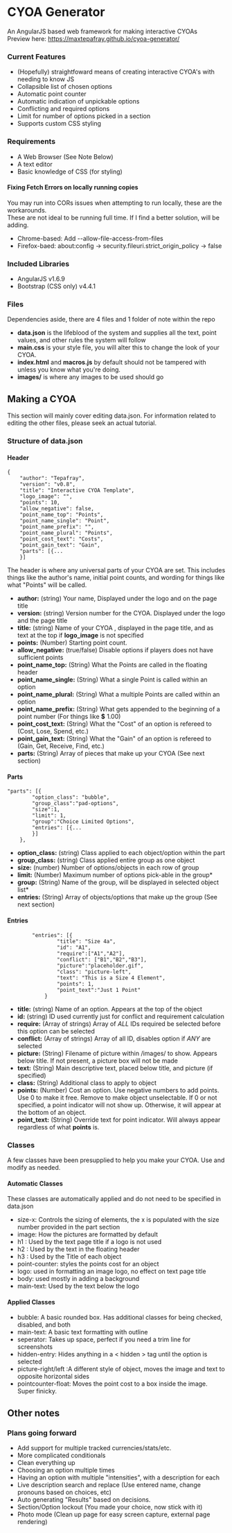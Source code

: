 # CYOA Generator
An AngularJS based web framework for making interactive CYOAs  
Preview here: https://maxtepafray.github.io/cyoa-generator/

### Current Features
* (Hopefully) straightfoward means of creating interactive CYOA's with needing to know JS
* Collapsible list of chosen options
* Automatic point counter
* Automatic indication of unpickable options
* Conflicting and required options
* Limit for number of options picked in a section
* Supports custom CSS styling

### Requirements
+ A Web Browser (See Note Below)
+ A text editor
+ Basic knowledge of CSS (for styling)

#### Fixing Fetch Errors on locally running copies
You may run into CORs issues when attempting to run locally, these are the workarounds.  
These are not ideal to be running full time. If I find a better solution, will be adding.

- Chrome-based: Add --allow-file-access-from-files
- Firefox-baed: about:config -> security.fileuri.strict_origin_policy -> false

### Included Libraries
* AngularJS v1.6.9
* Bootstrap (CSS only) v4.4.1

###  Files
Dependencies aside, there are 4 files and 1 folder of note within the repo  
- **data.json** is the lifeblood of the system and supplies all the text, point values, and other rules the system will follow  
- **main.css** is your style file, you will alter this to change the look of your CYOA.  
- **index.html** and **macros.js** by default should not be tampered with unless you know what you're doing.
- **images/** is where any images to be used should go

## Making a CYOA
This section will mainly cover editing data.json. For information related to editing the other files, please seek an actual tutorial. 

### Structure of data.json

#### Header
    {
    	"author": "Tepafray",
    	"version": "v0.8",
    	"title": "Interactive CYOA Template",
    	"logo_image": "",
    	"points": 10,
    	"allow_negative": false,
    	"point_name_top": "Points",
    	"point_name_single": "Point",
    	"point_name_prefix": "",
    	"point_name_plural": "Points",
    	"point_cost_text": "Costs",
    	"point_gain_text": "Gain",
    	"parts": [{...
    	}]
The header is where any universal parts of your CYOA are set. This includes things like the author's name, initial point counts, and wording for things like what "Points" will be called.

 - **author:**  (string) Your name, Displayed under the logo and on the page title
 - **version:**  (string) Version number for the CYOA. Displayed under the logo and the page title
 - **title:**  (string) Name of your CYOA , displayed in the page title, and as text at the top if **logo_image** is not specified 
 - **points:**  (Number) Starting point count.
 - **allow_negative:**  (true/false) Disable options if players does not have sufficient points
 - **point_name_top:** (String) What the Points are called in the floating header
 - **point_name_single:** (String) What a single Point is called within an option
 - **point_name_plural:** (String) What a multiple Points are called within an option
 - **point_name_prefix:** (String) What gets appended to the beginning of a point number (For things like **$** 1.00)
 - **point_cost_text:** (String) What the "Cost" of an option is refereed to (Cost, Lose, Spend, etc.)
 - **point_gain_text:** (String) What the "Gain" of an option is refereed to (Gain, Get, Receive, Find, etc.)
 - **parts:** (String) Array of pieces that make up your CYOA (See next section)
#### Parts
	"parts": [{
			"option_class": "bubble",
			"group_class":"pad-options",
			"size":1,
			"limit": 1,
			"group":"Choice Limited Options",
			"entries": [{...
			}]
		},

 - **option_class:**  (string) Class applied to each object/option within the part
 - **group_class:**  (string) Class applied entire group as one object
 - **size:**  (number) Number of options/objects in each row of group
 - **limit:**  (Number) Maximum number of options pick-able in the group*
 - **group:**  (String) Name of the group, will be displayed in selected object list*
 - **entries:** (String) Array of objects/options that make up the group (See next section)
#### Entries

			"entries": [{
					"title": "Size 4a",
					"id": "A1",
					"require":["A1","A2"],
					"conflict": ["B1","B2","B3"],
					"picture":"placeholder.gif",
					"class": "picture-left",
					"text": "This is a Size 4 Element",
					"points": 1,
					"point_text":"Just 1 Point"
				}
 - **title:**  (string) Name of an option. Appears at the top of the object
 - **id:**  (string) ID used currently just for conflict and requirement calculation
 - **require:**  (Array of strings) Array of *ALL* IDs required be selected before this option can be selected
 - **conflict:**  (Array of strings) Array of all ID, disables option if *ANY* are selected
 - **picture:**  (String) Filename of picture within /images/ to show. Appears below title. If not present, a picture box will not be made
 - **text:** (String) Main descriptive text, placed below title, and picture (if specified)
 - **class:** (String) Additional class to apply to object
 - **points:** (Number) Cost an option. Use negative numbers to add points. Use 0 to make it free. Remove to make object unselectable. If 0 or not specified, a point indicator will not show up. Otherwise, it will appear at the bottom of an object.
 - **point_text:** (String) Override text for point indicator. Will always appear regardless of what **points** is.

### Classes
A few classes have been presupplied to help you make your CYOA. Use and modify as needed.

#### Automatic Classes
These classes are automatically applied and do not need to be specified in data.json
- size-x: Controls the sizing of elements, the x is populated with the size number provided in the part section
- image: How the pictures are formatted by default
- h1 : Used by the text page title if a logo is not used
- h2 : Used by the text in the floating header
- h3 : Used by the Title of each object
- point-counter: styles the points cost for an object
- logo: used in formatting an image logo, no effect on text page title
- body: used mostly in adding a background
- main-text: Used by the text below the logo

#### Applied Classes
 - bubble: A basic rounded box. Has additional classes for being checked, disabled, and both
 - main-text: A basic text formatting with outline
 - seperator: Takes up space, perfect if you need a trim line for screenshots
 - hidden-entry: Hides anything in a < hidden > tag until the option is selected 
 - picture-right/left :A different style of object, moves the image and text to opposite horizontal sides
 - pointcounter-float: Moves the point cost to a box inside the image. Super finicky.


## Other notes

### Plans going forward
- Add support for multiple tracked currencies/stats/etc.
- More complicated conditionals
- Clean everything up
- Choosing an option multiple times
- Having an option with multiple "intensities", with a description for each
- Live description search and replace (Use entered name, change pronouns based on choices, etc)
- Auto generating "Results" based on decisions.
- Section/Option lockout (You made your choice, now stick with it)
- Photo mode (Clean up page for easy screen capture, external page rendering)
